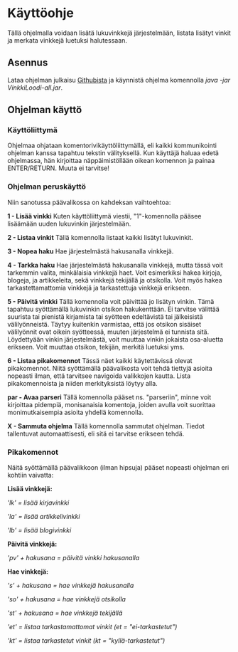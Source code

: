 # Käyttöohje

Tällä ohjelmalla voidaan lisätä lukuvinkkejä järjestelmään, listata lisätyt vinkit ja merkata vinkkejä luetuksi halutessaan.

## Asennus

Lataa ohjelman julkaisu [Githubista](https://github.com/TerriFin/VinkkiLoodi/releases) ja käynnistä ohjelma komennolla _java -jar VinkkiLoodi-all.jar_.

## Ohjelman käyttö

### Käyttöliittymä

Ohjelmaa ohjataan komentorivikäyttöliittymällä, eli kaikki kommunikointi ohjelman kanssa tapahtuu tekstin välityksellä. Kun käyttäjä haluaa edetä ohjelmassa, hän kirjoittaa näppäimistöllään oikean komennon ja painaa ENTER/RETURN. Muuta ei tarvitse!

### Ohjelman peruskäyttö

Niin sanotussa päävalikossa on kahdeksan vaihtoehtoa:

**1 - Lisää vinkki** Kuten käyttöliittymä viestii, "1"-komennolla pääsee lisäämään uuden lukuvinkin järjestelmään.

**2 - Listaa vinkit** Tällä komennolla listaat kaikki lisätyt lukuvinkit.

**3 - Nopea haku** Hae järjestelmästä hakusanalla vinkkejä.

**4 - Tarkka haku** Hae järjestelmästä hakusanalla vinkkejä, mutta tässä voit tarkemmin valita, minkälaisia vinkkejä haet. Voit esimerkiksi hakea kirjoja, blogeja, ja artikkeleita, sekä vinkkejä tekijällä ja otsikolla. Voit myös hakea tarkastettamattomia vinkkejä ja tarkastettuja vinkkejä erikseen.

**5 - Päivitä vinkki** Tällä komennolla voit päivittää jo lisätyn vinkin. Tämä tapahtuu syöttämällä lukuvinkin otsikon hakukenttään. Ei tarvitse välittää suurista tai pienistä kirjamista tai syötteen edeltävistä tai jälkeisistä välilyönneistä. Täytyy kuitenkin varmistaa, että jos otsikon sisäiset välilyönnit ovat oikein syötteessä, muuten järjestelmä ei tunnista sitä. Löydettyään vinkin järjestelmästä, voit muuttaa vinkin jokaista osa-aluetta erikseen. Voit muuttaa otsikon, tekijän, merkitä luetuksi yms.

**6 - Listaa pikakomennot** Tässä näet kaikki käytettävissä olevat pikakomennot. Niitä syöttämällä päävalikosta voit tehdä tiettyjä asioita nopeasti ilman, että tarvitsee navigoida valikkojen kautta. Lista pikakomennoista ja niiden merkityksistä löytyy alla.

**par - Avaa parseri** Tällä komennolla pääset ns. "parseriin", minne voit kirjoittaa pidempiä, monisanaisia komentoja, joiden avulla voit suorittaa monimutkaisempia asioita yhdellä komennolla.

**X - Sammuta ohjelma** Tällä komennolla sammutat ohjelman. Tiedot tallentuvat automaattisesti, eli sitä ei tarvitse erikseen tehdä.

### Pikakomennot

Näitä syöttämällä päävalikkoon (ilman hipsuja) pääset nopeasti ohjelman eri kohtiin vaivatta:

**Lisää vinkkejä:**

*'lk' = lisää kirjavinkki*

*'la' = lisää artikkelivinkki*

*'lb' = lisää blogivinkki*

**Päivitä vinkkejä:**

*'pv' + hakusana = päivitä vinkki hakusanalla*

**Hae vinkkejä:**

*'s' + hakusana = hae vinkkejä hakusanalla*

*'so' + hakusana = hae vinkkejä otsikolla*

*'st' + hakusana = hae vinkkejä tekijällä*

*'et' = listaa tarkastamattomat vinkit (et = "ei-tarkastetut")*

*'kt' = listaa tarkastetut vinkit (kt = "kyllä-tarkastetut")*
